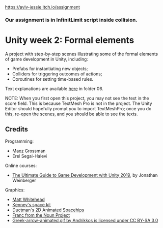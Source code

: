 https://aviv-jessie.itch.io/assignment

### Our assignment is in InfinitLimit script inside collision.


# Unity week 2: Formal elements

A project with step-by-step scenes illustrating some of the formal elements of game development in Unity, including: 

* Prefabs for instantiating new objects;
* Colliders for triggering outcomes of actions;
* Coroutines for setting time-based rules.

Text explanations are available 
[here](https://github.com/erelsgl-at-ariel/gamedev-5780) in folder 06.

NOTE: When you first open this project, you may not see the text in the score field.
This is because TextMesh Pro is not in the project.
The Unity Editor should hopefully prompt you to import TextMeshPro;
once you do this, re-open the scenes, and you should be able to see the texts.

## Credits

Programming:
* Maoz Grossman
* Erel Segal-Halevi

Online courses:
* [The Ultimate Guide to Game Development with Unity 2019](https://www.udemy.com/the-ultimate-guide-to-game-development-with-unity/), by Jonathan Weinberger

Graphics:
* [Matt Whitehead](https://ccsearch.creativecommons.org/photos/7fd4a37b-8d1a-4d4c-80a2-4ca4a3839941)
* [Kenney's space kit](https://kenney.nl/assets/space-kit)
* [Ductman's 2D Animated Spacehips](https://assetstore.unity.com/packages/2d/characters/2d-animated-spaceships-96852)
* [Franc from the Noun Project](https://commons.wikimedia.org/w/index.php?curid=64661575)
* [Greek-arrow-animated.gif by Andrikkos is licensed under CC BY-SA 3.0](https://search.creativecommons.org/photos/2db102af-80d0-4ec8-9171-1ac77d2565ce)
